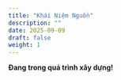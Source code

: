 ```yaml
---
title: "Khái Niệm Nguồn"
description: ""
date: 2025-09-09
draft: false
weight: 1
---
```


<!-- # Khái Niệm Nguồn -->

**Đang trong quá trình xây dựng!**

<!-- ## Các nhóm khái niệm -->

<!-- - [1. Vũ trụ quan - Thế giới quan - Nhân sinh quan](vu-tru-quan-the-gioi-quan-nhan-sinh-quan/)
- [2. Công đức - Phước đức](cong-duc-phuoc-duc/)
- [3. Quảng bá](quang-ba/)
- [4. Quy luật](quy-luat/)
- [5. Nguyên lý](nguyên-lý/) 
- [6. 7 sự giàu toàn diện](7-su-giau-toan-dien/) 
- [7. Vật chất](vat-chat/) 
- [8. Phi vật chất](phi-vat-chat/) 
- [9. Bài học - Tâm đắc - Ngộ ra](bai-hoc-tam-dac-ngo-ra/) 
- [10. Cách ấm vô minh](cach-am-vo-minh/) 
- [11. Tổng nghiệp - Tổng nghiệp thức- Tổng nghiệp duyên - Tổng nghiệp quả](tong-nghiep-thuc-duyen-qua/)
- [12. Ngộ](ngo/)
- [13. Tiểu ngộ](tieu-ngo/)
- [14. Đại ngộ](dai-ngo/)
- [15. Đốn ngộ](don-ngo/)
- [16. Triệt ngộ](triet-ngo/)
- [17. Giác ngộ](giac-ngo/)
- [18. Mong muốn](mong-muon/)
- [19. tich-cuc](tich-cuc)
- [20. tieu-cuc](tieu-cuc/) -->


<!-- - [I. Quy luật](quy-luật/)
- [III. Bảy sự giàu toàn diện](bay-su-giau-toan-dien/) -->


<!-- - [III. Chìa khoá](chìa-khoá/) (2 khái niệm)
- [IV. Công thức](công-thức/) (4 khái niệm)
- [IX. Năng lực](năng-lực/) (11 khái niệm)
- [V. Phương pháp](phương-pháp/) (3 khái niệm)
- [VI. Nguyên tắc](nguyên-tắc/) (4 khái niệm)
- [VII. Quan niệm](quan-niệm/) (9 khái niệm)
- [VIII. Tâm thái](tâm-thái/) (5 khái niệm)
- [X. Hệ quy chiếu](hệ-quy-chiếu/) (4 khái niệm)
- [XI. Khái niệm nguồn](khái-niệm-nguồn/) (1 khái niệm)
- [XII. Mật mã](mật-mã/) (1 khái niệm)
- [XIII. Môi trường](môi-trường/) (9 khái niệm)
- [XIV. Công cụ, phương tiện](công-cụ-phương-tiện/) (3 khái niệm)
- [XV. Văn hoá (Nghi thức nghi lễ)](văn-hoá-nghi-thức-nghi-lễ/) (7 khái niệm) -->
<!-- - [XVI. Nguyên Lý Ánh Sáng](nguyen-ly-anh-sang) -->

<!-- ## Tổng quan

Bộ khái niệm này bao gồm các nguyên lý, quy luật, phương pháp và công cụ cần thiết cho việc tư vấn và huấn luyện nội tâm. -->
